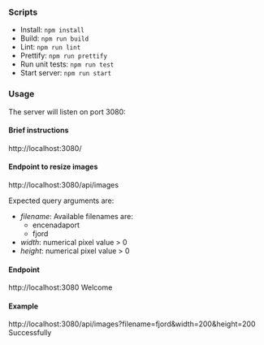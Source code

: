 ### Scripts

- Install: `npm install`
- Build: `npm run build`
- Lint: `npm run lint`
- Prettify: `npm run prettify`
- Run unit tests: `npm run test`
- Start server: `npm run start`

### Usage

The server will listen on port 3080:

#### Brief instructions

http://localhost:3080/

#### Endpoint to resize images

http://localhost:3080/api/images

Expected query arguments are:

- _filename_: Available filenames are:
  - encenadaport
  - fjord
- _width_: numerical pixel value > 0
- _height_: numerical pixel value > 0

#### Endpoint 
http://localhost:3080
Welcome 

#### Example 
http://localhost:3080/api/images?filename=fjord&width=200&height=200
Successfully
